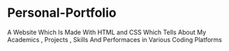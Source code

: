 # Personal-Portfolio

A Website Which Is Made With HTML and CSS Which Tells About My Academics , Projects , Skills And Performaces in Various Coding Platforms
